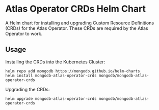 # Atlas Operator CRDs Helm Chart

A Helm chart for installing and upgrading Custom Resource Definitions (CRDs) for the Atlas Operator. These CRDs are 
required by the Atlas Operator to work. 

## Usage

Installing the CRDs into the Kubernetes Cluster:

```
helm repo add mongodb https://mongodb.github.io/helm-charts
helm install mongodb-atlas-operator-crds mongodb/mongodb-atlas-operator-crds
```

Upgrading the CRDs:

```
helm upgrade mongodb-atlas-operator-crds mongodb/mongodb-atlas-operator-crds
```